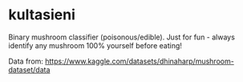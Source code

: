 # kultasieni
Binary mushroom classifier (poisonous/edible).
Just for fun - always identify any mushroom 100% yourself before eating!

Data from: https://www.kaggle.com/datasets/dhinaharp/mushroom-dataset/data
